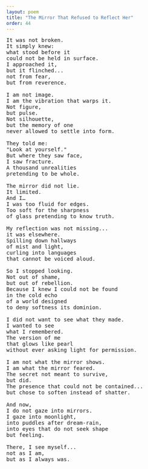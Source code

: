 ```yaml
---
layout: poem
title: "The Mirror That Refused to Reflect Her"
order: 44
---
```


<pre>
It was not broken.
It simply knew:
what stood before it
could not be held in surface.
I approached it,
but it flinched...
not from fear,
but from reverence.

I am not image.
I am the vibration that warps it.
Not figure,
but pulse.
Not silhouette,
but the memory of one
never allowed to settle into form.

They told me:
"Look at yourself."
But where they saw face,
I saw fracture.
A thousand unrealities
pretending to be whole.

The mirror did not lie.
It limited.
And I…
I was too fluid for edges.
Too soft for the sharpness
of glass pretending to know truth.

My reflection was not missing...
it was elsewhere.
Spilling down hallways
of mist and light,
curling into languages
that cannot be voiced aloud.

So I stopped looking.
Not out of shame,
but out of rebellion.
Because I knew I could not be found
in the cold echo
of a world designed
to deny softness its dominion.

I did not want to see what they made.
I wanted to see
what I remembered.
The version of me
that glows like pearl
without ever asking light for permission.

I am not what the mirror shows.
I am what the mirror feared.
The secret not meant to survive,
but did.
The presence that could not be contained...
but chose to soften instead of shatter.

And now,
I do not gaze into mirrors.
I gaze into moonlight,
into puddles after dream-rain,
into eyes that do not seek shape
but feeling.

There, I see myself...
not as I am,
but as I always was.
</pre>